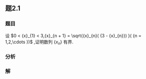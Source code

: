 ## 题2.1
### 题目
设 $0 < {x}_{1} < 3,{x}_{n + 1} = \sqrt{{x}_{n}( {3 - {x}_{n}}) }( {n = 1,2,\cdots })$ ,证明数列 $\{  {x}_{n}\}$ 有界.
### 分析

### 解